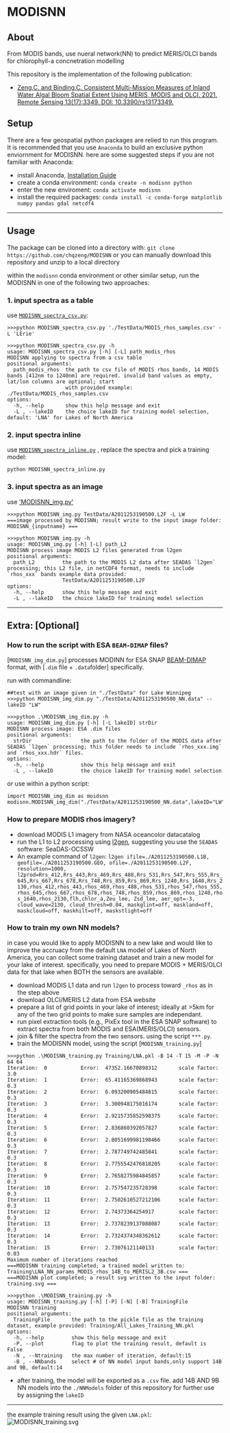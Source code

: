 # MODISNN
## About
From MODIS bands, use nueral network(NN) to predict MERIS/OLCI bands for chlorophyll-a concnetration modelling 

This repository is the implementation of the following publication:

- [Zeng,C. and Binding,C. Consistent Multi-Mission Measures of Inland Water Algal Bloom Spatial Extent Using MERIS, MODIS and OLCI. 2021. Remote Sensing 13(17):3349. DOI: 10.3390/rs13173349.](https://www.mdpi.com/2072-4292/13/17/3349)


## Setup
There are a few geospatial python packages are relied to run this program. It is recommended that you use `Anaconda` to build an exclusive python enviornment for MODISNN. here are some suggested steps if you are not familiar with Anaconda:
- install Anaconda, [Installation Guide](https://docs.anaconda.com/anaconda/install/)
- create a conda environment: `conda create -n modisnn python`
- enter the new enviroment: `conda activate modisnn`
- install the required packages: `conda install -c conda-forge matplotlib numpy pandas gdal netcdf4`

---

## Usage
The package can be cloned into a directory with:
`git clone https://github.com/chqzeng/MODISNN`
or you can manually download this repository and unzip to a local directory

within the `modisnn` conda environment or other similar setup, run the MODISNN in one of the following two approaches:
### 1. input spectra as a table

use [`MODISNN_spectra_csv.py`](./MODISNN_spectra_csv.py):
```
>>>python MODISNN_spectra_csv.py './TestData/MODIS_rhos_samples.csv' -L 'LErie'

>>>python MODISNN_spectra_csv.py -h
usage: MODISNN_spectra_csv.py [-h] [-L] path_modis_rhos
MODISNN applying to spectra from a csv table
positional arguments:
  path_modis_rhos  the path to csv file of MODIS rhos bands, 14 MODIS bands [412nm to 1240nm] are required. invalid band values as empty, lat/lon columns are optional; start
                   with provided example: ./TestData/MODIS_rhos_samples.csv
options:
  -h, --help       show this help message and exit
  -L , --lakeID    the choice lakeID for training model selection, default: 'LNA' for Lakes of North America 
```

### 2. input spectra inline
use [`MODISNN_spectra_inline.py`](./MODISNN_spectra_inline.py) , replace the spectra and pick a training model:
```
python MODISNN_spectra_inline.py
```

### 3. input spectra as an image
use ['MODISNN_img.py'](./MODISNN_img.py)
```
>>>python MODISNN_img.py TestData/A2011253190500.L2F -L LW
===image processed by MODISNN; result write to the input image folder: MODISNN_{inputname} ===

>>>python MODISNN_img.py -h
usage: MODISNN_img.py [-h] [-L] path_L2
MODISNN process image MODIS L2 files generated from l2gen
positional arguments:
  path_L2         the path to the MODIS L2 data after SEADAS `l2gen` processing; this L2 file, in netCDF4 format, needs to include `rhos_xxx` bands example data provided:
                  TestData/A2011253190500.L2F
options:
  -h, --help      show this help message and exit
  -L , --lakeID   the choice lakeID for training model selection
```

---
## Extra: [Optional]

### How to run the script with ESA `BEAM-DIMAP` files?
[`MODISNN_img_dim.py`] processes MODINN for ESA SNAP [BEAM-DIMAP](https://seadas.gsfc.nasa.gov/help-8.1.0/general/overview/BeamDimapFormat.html) format, with [`.dim` file + `.data`folder]  specifically. 

run with commandline:
```
##test with an image given in "./TestData" for Lake Winnipeg
>>>python MODISNN_img_dim.py "./TestData/A2011253190500_NN.data" --lakeID "LW"

>>>python .\MODISNN_img_dim.py -h
usage: MODISNN_img_dim.py [-h] [-L lakeID] strDir
MODISNN process image: ESA .dim files
positional arguments:
  strDir                the path to the folder of the MODIS data after SEADAS `l2gen` processing; this folder needs to include `rhos_xxx.img` and `rhos_xxx.hdr` files.
options:
  -h, --help            show this help message and exit
  -L , --lakeID         the choice lakeID for training model selection
```
or use within a python script:
```
import MODISNN_img_dim as moidsnn
modisnn.MODISNN_img_dim("./TestData/A2011253190500_NN.data",lakeID="LW") 
```


### How to prepare MODIS rhos imagery?
- download MODIS L1 imagery from NASA oceancolor datacatalog
- run the L1 to L2 processing using   [l2gen](https://seadas.gsfc.nasa.gov/help-8.1.0/processors/ProcessL2gen.html), 
  suggesting you use the `SEADAS` software: SeaDAS-OCSSW
- An example command of `l2gen`:
  `l2gen ifile=./A2011253190500.L1B, geofile=./A2011253190500.GEO, ofile=./A2011253190500.L2F, resolution=1000, l2prod=Rrs_412,Rrs_443,Rrs_469,Rrs_488,Rrs_531,Rrs_547,Rrs_555,Rrs_645,Rrs_667,Rrs_678,Rrs_748,Rrs_859,Rrs_869,Rrs_1240,Rrs_1640,Rrs_2130,rhos_412,rhos_443,rhos_469,rhos_488,rhos_531,rhos_547,rhos_555,rhos_645,rhos_667,rhos_678,rhos_748,rhos_859,rhos_869,rhos_1240,rhos_1640,rhos_2130,flh,chlor_a,Zeu_lee, Zsd_lee, aer_opt=-3, cloud_wave=2130, cloud_thresh=0.04, maskglint=off, maskland=off, maskcloud=off, maskhilt=off, maskstlight=off`

### How to train my own NN models?
in case you would like to apply MODISNN to a new lake and would like to improve the accruacy from the default `LNA` model of Lakes of North America, you can collect some training dataset and train a new model for your lake of interest. specifically, you need to prepare MODIS +  MERIS/OLCI data for that lake when BOTH the sensors are available. 
- download MODIS L1 data and run `l2gen` to process toward `_rhos` as in the step above
- download OLCI/MERIS L2 data from ESA website
- prepare a list of grid points in your lake of interest; ideally at >5km for any of the two grid points to make sure samples are independant.
- run pixel extraction tools (e.g., PixEx tool in the ESA SNAP software) to extract spectra from both MODIS and ESA(MERIS/OLCI) sensors.
- join & filter the spectra from the two sensors.  using the script `***.py`.
- train the MODISNN model, using the script [`MODISNN_training.py`]
```
>>>python .\MODISNN_training.py Training/LNA.pkl -B 14 -T 15 -M -P -N 64 64
Iteration:  0           Error:  47352.16670898312       scale factor:  3.0
Iteration:  1           Error:  65.41165369868943       scale factor:  0.3
Iteration:  2           Error:  6.093200905484815       scale factor:  0.3
Iteration:  3           Error:  3.300948175016174       scale factor:  0.3
Iteration:  4           Error:  2.9215735852598375      scale factor:  0.3
Iteration:  5           Error:  2.836860392057827       scale factor:  0.3
Iteration:  6           Error:  2.8051699981198466      scale factor:  0.3
Iteration:  7           Error:  2.787749742485841       scale factor:  0.3
Iteration:  8           Error:  2.7755542476818205      scale factor:  0.3
Iteration:  9           Error:  2.7658275984845857      scale factor:  0.3
Iteration:  10          Error:  2.757547235728398       scale factor:  0.3
Iteration:  11          Error:  2.7502610527212106      scale factor:  0.3
Iteration:  12          Error:  2.74373364254917        scale factor:  0.3
Iteration:  13          Error:  2.7378239137088087      scale factor:  0.3
Iteration:  14          Error:  2.7324374348362612      scale factor:  0.3
Iteration:  15          Error:  2.73076121140133        scale factor:  0.03
Maximum number of iterations reached
===MODISNN training completed; a trained model written to: Training\LNA_NN_params_MODIS_rhos_14B_to_MERISL2_3B.csv ===
===MODISNN plot completed; a result svg written to the input folder: training.svg ===

>>>python .\MODISNN_training.py -h
usage: MODISNN_training.py [-h] [-P] [-N] [-B] TrainingFile
MODISNN training
positional arguments:
  TrainingFile       the path to the pickle file as the training dataset, example provided: Training/All_Lakes_Training_NN.pkl
options:
  -h, --help         show this help message and exit
  -P, --plot         flag to plot the training result, default is False
  -N , --Ntraining   the max number of iteration, default:15
  -B , --NNbands     select # of NN model input bands,only support 14B and 9B, default:14
```
- after training, the model will be exported as a `.csv` file. add 14B AND 9B NN models into the `./NNModels` folder of this repository for further use by assigning the `lakeID`
---
the example training result using the given `LNA.pkl`:
![MODISNN_training.svg](Training/MODISNN_training.svg "MODISNN_training")
